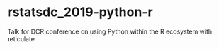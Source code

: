 # rstatsdc_2019-python-r
Talk for DCR conference on using Python within the R ecosystem with reticulate
